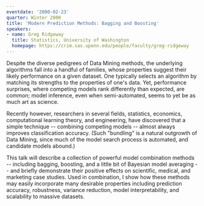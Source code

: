 ```yaml
---
eventdate: '2000-02-23'
quarter: Winter 2000
title: 'Modern Prediction Methods: Bagging and Boosting'
speakers:
- name: Greg Ridgeway
  title: Statistics, University of Washington
  homepage: https://crim.sas.upenn.edu/people/faculty/greg-ridgeway
---
```

Despite the diverse pedigrees of Data Mining methods, the underlying algorithms fall into a handful of families, whose properties suggest their likely performance on a given dataset. One typically selects an algorithm by matching its strengths to the properties of one's data. Yet, performance surprises, where competing models rank differently than expected, are common; model inference, even when semi-automated, seems to yet be as much art as science.

Recently however, researchers in several fields, statistics, economics, computational learning theory, and engineering, have discovered that a simple technique -- combining competing models -- almost always improves classification accuracy. (Such &quot;bundling&quot; is a natural outgrowth of Data Mining, since much of the model search process is automated, and candidate models abound.)

This talk will describe a collection of powerful model combination methods -- including bagging, boosting, and a little bit of Bayesian model averaging -- and briefly demonstrate their positive effects on scientific, medical, and marketing case studies. Used in combination, I show how these methods may easily incorporate many desirable properties including prediction accuracy, robustness, variance reduction, model interpretability, and scalability to massive datasets.